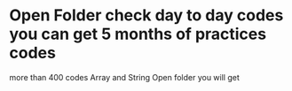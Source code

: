 # Open Folder check day to day codes you can get 5 months of practices codes 
more than 400 codes
Array and String Open folder you will get
